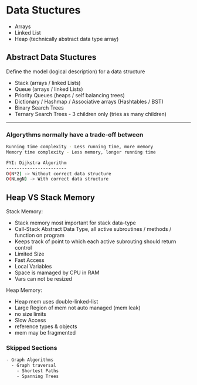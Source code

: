 # Data Stuctures

- Arrays
- Linked List
- Heap (technically abstract data type array)

## Abstract Data Stuctures

Define the model (logical description) for a data structure

- Stack (arrays / linked Lists)
- Queue (arrays / linked Lists)
- Priority Queues (heaps / self balancing trees)
- Dictionary / Hashmap / Associative arrays (Hashtables / BST)
- Binary Search Trees
- Ternary Search Trees - 3 children only (tries as many children)

---

### Algorythms normally have a trade-off between

```bash
Running time complexity - Less running time, more memory
Memory time complexity - Less memory, longer running time
```

```bash
FYI: Dijkstra Algorithm
-----------------------
O(N*2) -> Without correct data structure
O(NLogN) -> With correct data structure
```

## Heap VS Stack Memory

Stack Memory:

- Stack memory most important for stack data-type
- Call-Stack Abstract Data Type, all active subroutines / methods / function on program
- Keeps track of point to which each active subrouting should return control
- Limited Size
- Fast Access
- Local Variables
- Space is mamaged by CPU in RAM
- Vars can not be resized

Heap Memory:

- Heap mem uses double-linked-list
- Large Region of mem not auto managed (mem leak)
- no size limits
- Slow Access
- reference types & objects
- mem may be fragmented

### Skipped Sections

```bash
- Graph Algorithms
  - Graph traversal
    - Shortest Paths
    - Spanning Trees
```
